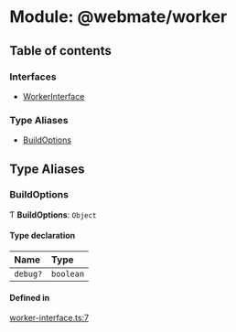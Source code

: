 # Module: @webmate/worker

## Table of contents

### Interfaces

- [WorkerInterface](../wiki/@webmate.worker.WorkerInterface)

### Type Aliases

- [BuildOptions](../wiki/@webmate.worker#buildoptions)

## Type Aliases

### BuildOptions

Ƭ **BuildOptions**: `Object`

#### Type declaration

| Name | Type |
| :------ | :------ |
| `debug?` | `boolean` |

#### Defined in

[worker-interface.ts:7](https://gitlab.com/ligrila/webmate-lit/-/blob/4b99057/packages/worker/src/worker-interface.ts#L7)
